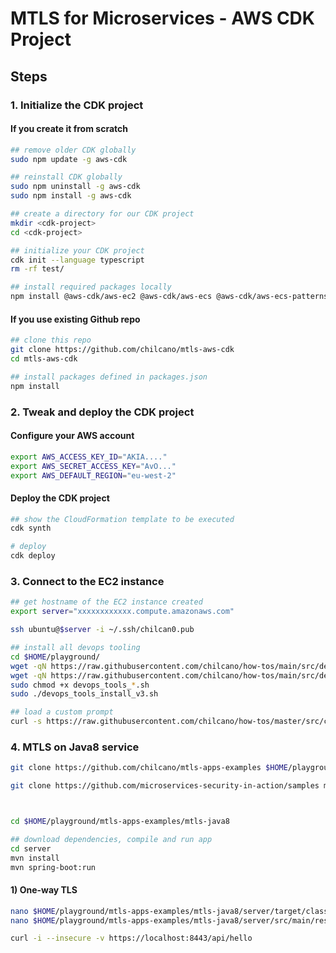# MTLS for Microservices - AWS CDK Project

## Steps

### 1. Initialize the CDK project

#### If you create it from scratch
```sh
## remove older CDK globally
sudo npm update -g aws-cdk

## reinstall CDK globally
sudo npm uninstall -g aws-cdk
sudo npm install -g aws-cdk

## create a directory for our CDK project
mkdir <cdk-project>
cd <cdk-project>

## initialize your CDK project
cdk init --language typescript
rm -rf test/

## install required packages locally
npm install @aws-cdk/aws-ec2 @aws-cdk/aws-ecs @aws-cdk/aws-ecs-patterns
``` 

#### If you use existing Github repo
```sh
## clone this repo
git clone https://github.com/chilcano/mtls-aws-cdk
cd mtls-aws-cdk

## install packages defined in packages.json
npm install 
``` 

### 2. Tweak and deploy the CDK project

#### Configure your AWS account
```sh
export AWS_ACCESS_KEY_ID="AKIA...."
export AWS_SECRET_ACCESS_KEY="AvO..."
export AWS_DEFAULT_REGION="eu-west-2"
``` 

#### Deploy the CDK project
```sh
## show the CloudFormation template to be executed
cdk synth

# deploy 
cdk deploy

``` 

### 3. Connect to the EC2 instance 

```sh
## get hostname of the EC2 instance created
export server="xxxxxxxxxxxx.compute.amazonaws.com"

ssh ubuntu@$server -i ~/.ssh/chilcan0.pub

## install all devops tooling
cd $HOME/playground/
wget -qN https://raw.githubusercontent.com/chilcano/how-tos/main/src/devops_tools_install_v3.sh
wget -qN https://raw.githubusercontent.com/chilcano/how-tos/main/src/devops_tools_remove_v3.sh
sudo chmod +x devops_tools_*.sh
sudo ./devops_tools_install_v3.sh

## load a custom prompt
curl -s https://raw.githubusercontent.com/chilcano/how-tos/master/src/custom_prompt_with_powerline_go.sh | bash
``` 

### 4. MTLS on Java8 service


```sh
git clone https://github.com/chilcano/mtls-apps-examples $HOME/playground/mtls-apps-examples/

git clone https://github.com/microservices-security-in-action/samples mss-book/



cd $HOME/playground/mtls-apps-examples/mtls-java8

## download dependencies, compile and run app
cd server
mvn install
mvn spring-boot:run
``` 

#### 1) One-way TLS

```sh
nano $HOME/playground/mtls-apps-examples/mtls-java8/server/target/classes/application.yml
nano $HOME/playground/mtls-apps-examples/mtls-java8/server/src/main/resources/application.yml

curl -i --insecure -v https://localhost:8443/api/hello
``` 